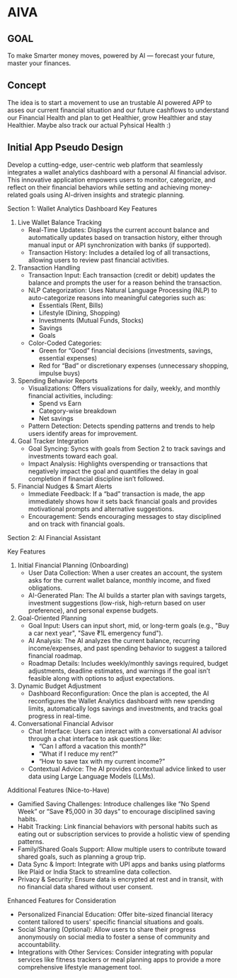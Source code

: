 # AIVA

## GOAL

To make Smarter money moves, powered by AI — forecast your future, master your finances.

## Concept

The idea is to start a movement to use an trustable AI powered APP to asses our current financial situation and our future cashflows to understand our Financial Health and plan to get Healthier, grow Healthier and stay Healthier. Maybe also track our actual Pyhsical Health :)

## Initial App Pseudo Design

Develop a cutting-edge, user-centric web platform that seamlessly integrates a wallet analytics dashboard with a personal AI financial advisor. This innovative application empowers users to monitor, categorize, and reflect on their financial behaviors while setting and achieving money-related goals using AI-driven insights and strategic planning.


Section 1: Wallet Analytics Dashboard
Key Features
1. Live Wallet Balance Tracking
    * Real-Time Updates: Displays the current account balance and automatically updates based on transaction history, either through manual input or API synchronization with banks (if supported).
    * Transaction History: Includes a detailed log of all transactions, allowing users to review past financial activities.
2. Transaction Handling
    * Transaction Input: Each transaction (credit or debit) updates the balance and prompts the user for a reason behind the transaction.
    * NLP Categorization: Uses Natural Language Processing (NLP) to auto-categorize reasons into meaningful categories such as:
        * Essentials (Rent, Bills)
        * Lifestyle (Dining, Shopping)
        * Investments (Mutual Funds, Stocks)
        * Savings
        * Goals
    * Color-Coded Categories:
        * Green for “Good” financial decisions (investments, savings, essential expenses)
        * Red for “Bad” or discretionary expenses (unnecessary shopping, impulse buys)
3. Spending Behavior Reports
    * Visualizations: Offers visualizations for daily, weekly, and monthly financial activities, including:
        * Spend vs Earn
        * Category-wise breakdown
        * Net savings
    * Pattern Detection: Detects spending patterns and trends to help users identify areas for improvement.
4. Goal Tracker Integration
    * Goal Syncing: Syncs with goals from Section 2 to track savings and investments toward each goal.
    * Impact Analysis: Highlights overspending or transactions that negatively impact the goal and quantifies the delay in goal completion if financial discipline isn’t followed.
5. Financial Nudges & Smart Alerts
    * Immediate Feedback: If a “bad” transaction is made, the app immediately shows how it sets back financial goals and provides motivational prompts and alternative suggestions.
    * Encouragement: Sends encouraging messages to stay disciplined and on track with financial goals.


Section 2: AI Financial Assistant

Key Features
1. Initial Financial Planning (Onboarding)
    * User Data Collection: When a user creates an account, the system asks for the current wallet balance, monthly income, and fixed obligations.
    * AI-Generated Plan: The AI builds a starter plan with savings targets, investment suggestions (low-risk, high-return based on user preference), and personal expense budgets.
2. Goal-Oriented Planning
    * Goal Input: Users can input short, mid, or long-term goals (e.g., "Buy a car next year", "Save ₹1L emergency fund").
    * AI Analysis: The AI analyzes the current balance, recurring income/expenses, and past spending behavior to suggest a tailored financial roadmap.
    * Roadmap Details: Includes weekly/monthly savings required, budget adjustments, deadline estimates, and warnings if the goal isn’t feasible along with options to adjust expectations.
3. Dynamic Budget Adjustment
    * Dashboard Reconfiguration: Once the plan is accepted, the AI reconfigures the Wallet Analytics dashboard with new spending limits, automatically logs savings and investments, and tracks goal progress in real-time.
4. Conversational Financial Advisor
    * Chat Interface: Users can interact with a conversational AI advisor through a chat interface to ask questions like:
        * “Can I afford a vacation this month?”
        * “What if I reduce my rent?”
        * “How to save tax with my current income?”
    * Contextual Advice: The AI provides contextual advice linked to user data using Large Language Models (LLMs).


Additional Features (Nice-to-Have)
* Gamified Saving Challenges: Introduce challenges like “No Spend Week” or “Save ₹5,000 in 30 days” to encourage disciplined saving habits.
* Habit Tracking: Link financial behaviors with personal habits such as eating out or subscription services to provide a holistic view of spending patterns.
* Family/Shared Goals Support: Allow multiple users to contribute toward shared goals, such as planning a group trip.
* Data Sync & Import: Integrate with UPI apps and banks using platforms like Plaid or India Stack to streamline data collection.
* Privacy & Security: Ensure data is encrypted at rest and in transit, with no financial data shared without user consent.


Enhanced Features for Consideration
* Personalized Financial Education: Offer bite-sized financial literacy content tailored to users' specific financial situations and goals.
* Social Sharing (Optional): Allow users to share their progress anonymously on social media to foster a sense of community and accountability.
* Integrations with Other Services: Consider integrating with popular services like fitness trackers or meal planning apps to provide a more comprehensive lifestyle management tool.
